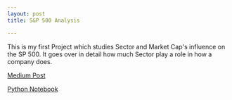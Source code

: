 ```yaml
---
layout: post
title: S&P 500 Analysis

---
```


This is my first Project which studies Sector and Market Cap's influence on the SP 500. It goes over in detail how much Sector play a role in how a company does.

[Medium Post](https://medium.com/@hoops922/a-data-analysis-break-down-of-the-s-p-500-by-sector-and-market-cap-976aef0c8bc1)

[Python Notebook](https://colab.research.google.com/drive/1X8p6Boa69Xtk92TjTkuXNAHxglDf2DgZ)
